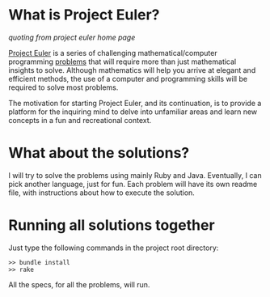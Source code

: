 # What is Project Euler?

_quoting from project euler home page_

[Project Euler](http://projecteuler.net/) is a series of challenging mathematical/computer programming [problems](http://projecteuler.net/index.php?section=problems) that will require more than just mathematical insights to solve. Although mathematics will help you arrive at elegant and efficient methods, the use of a computer and programming skills will be required to solve most problems.

The motivation for starting Project Euler, and its continuation, is to provide a platform for the inquiring mind to delve into unfamiliar areas and learn new concepts in a fun and recreational context.

# What about the solutions?

I will try to solve the problems using mainly Ruby and Java. Eventually, I can pick another language, just for fun. Each problem will have its own readme file, with instructions about how to execute the solution.

# Running all solutions together

Just type the following commands in the project root directory:

    >> bundle install
    >> rake

All the specs, for all the problems, will run.
